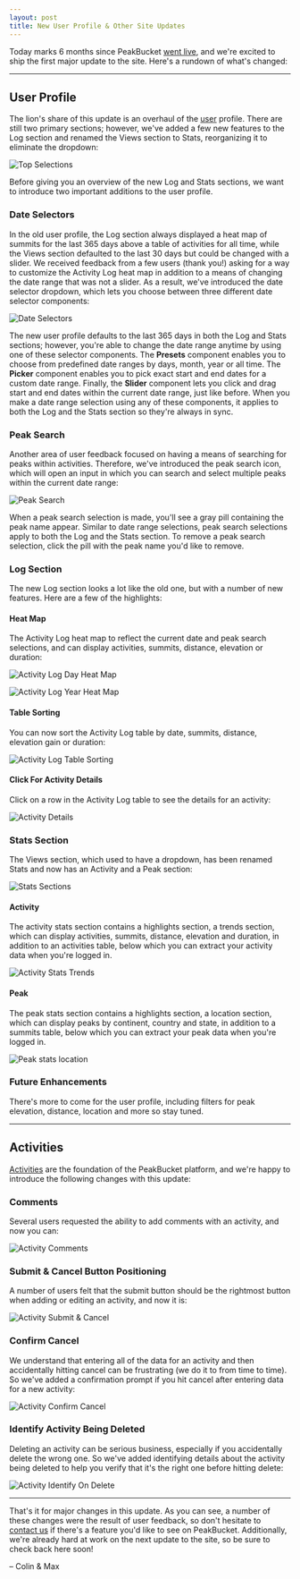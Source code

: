 ```yaml
---
layout: post
title: New User Profile & Other Site Updates
---
```


Today marks 6 months since PeakBucket <a href="http://blog.peakbucket.com/hello-world" target="_parent">went live</a>, and we're excited to ship the first major update to the site. Here's a rundown of what's changed:

- - -

## User Profile

The lion's share of this update is an overhaul of the <a href="http://www.peakbucket.com/users" target="_parent">user</a> profile. There are still two primary sections; however, we've added a few new features to the Log section and renamed the Views section to Stats, reorganizing it to eliminate the dropdown:

![Top Selections](/images/new_user_profile/top_selections.jpg "Old vs. new user profile selections")

Before giving you an overview of the new Log and Stats sections, we want to introduce two important additions to the user profile.

### Date Selectors

In the old user profile, the Log section always displayed a heat map of summits for the last 365 days above a table of activities for all time, while the Views section defaulted to the last 30 days but could be changed with a slider. We received feedback from a few users (thank you!) asking for a way to customize the Activity Log heat map in addition to a means of changing the date range that was not a slider. As a result, we've introduced the date selector dropdown, which lets you choose between three different date selector components:

![Date Selectors](/images/new_user_profile/date_selectors.jpg "Date selector dropdown and components")

The new user profile defaults to the last 365 days in both the Log and Stats sections; however, you're able to change the date range anytime by using one of these selector components. The **Presets** component enables you to choose from predefined date ranges by days, month, year or all time. The **Picker** component enables you to pick exact start and end dates for a custom date range. Finally, the **Slider** component lets you click and drag start and end dates within the current date range, just like before. When you make a date range selection using any of these components, it applies to both the Log and the Stats section so they're always in sync.

### Peak Search

Another area of user feedback focused on having a means of searching for peaks within activities. Therefore, we've introduced the peak search icon, which will open an input in which you can search and select multiple peaks within the current date range:

![Peak Search](/images/new_user_profile/peak_search.jpg "Peak search input and selections")

When a peak search selection is made, you'll see a gray pill containing the peak name appear. Similar to date range selections, peak search selections apply to both the Log and the Stats section. To remove a peak search selection, click the pill with the peak name you'd like to remove.

### Log Section

The new Log section looks a lot like the old one, but with a number of new features. Here are a few of the highlights:

#### Heat Map

The Activity Log heat map  to reflect the current date and peak search selections, and can display activities, summits, distance, elevation or duration:

![Activity Log Day Heat Map](/images/new_user_profile/activity_log_heat_map_days.jpg "Activity log heat map by day for the last 365 days")

![Activity Log Year Heat Map](/images/new_user_profile/activity_log_heat_map_years.jpg "Activity log heat map by year for all time")

#### Table Sorting

You can now sort the Activity Log table by date, summits, distance, elevation gain or duration:

![Activity Log Table Sorting](/images/new_user_profile/activity_log_table_sorting.jpg "Activity log table sorting")

#### Click For Activity Details

Click on a row in the Activity Log table to see the details for an activity:

![Activity Details](/images/new_user_profile/activity_click_details.jpg "Activity details")

### Stats Section

The Views section, which used to have a dropdown, has been renamed Stats and now has an Activity and a Peak section:

![Stats Sections](/images/new_user_profile/stats_sections.jpg "Activity and peak stats sections")

#### Activity

The activity stats section contains a highlights section, a trends section, which can display activities, summits, distance, elevation and duration, in addition to an activities table, below which you can extract your activity data when you're logged in.

![Activity Stats Trends](/images/new_user_profile/activity_stats_trends.jpg "Activity stats trends")

#### Peak

The peak stats section contains a highlights section, a location section, which can display peaks by continent, country and state, in addition to a summits table, below which you can extract your peak data when you're logged in.

![Peak stats location](/images/new_user_profile/peak_stats_location.jpg "Peak stats location")

### Future Enhancements

There's more to come for the user profile, including filters for peak elevation, distance, location and more so stay tuned.

- - -

## Activities

<a href="https://peakbucket.com/faq#what-is-an-activity" target="_parent">Activities</a> are the foundation of the PeakBucket platform, and we're happy to introduce the following changes with this update:

### Comments

Several users requested the ability to add comments with an activity, and now you can:

![Activity Comments](/images/new_user_profile/activity_comments.jpg "Activity comments")

### Submit & Cancel Button Positioning

A number of users felt that the submit button should be the rightmost button when adding or editing an activity, and now it is:

![Activity Submit & Cancel](/images/new_user_profile/activity_submit_cancel_buttons.jpg "Activity sumbit and cancel button positioning")

### Confirm Cancel

We understand that entering all of the data for an activity and then accidentally hitting cancel can be frustrating (we do it to from time to time). So we've added a confirmation prompt if you hit cancel after entering data for a new activity:

![Activity Confirm Cancel](/images/new_user_profile/activity_confirm_cancel.jpg "Activity confirm cancel")

### Identify Activity Being Deleted

Deleting an activity can be serious business, especially if you accidentally delete the wrong one. So we've added identifying details about the activity being deleted to help you verify that it's the right one before hitting delete:

![Activity Identify On Delete](/images/new_user_profile/activity_identify_on_delete.jpg "Identify activity being deleted")

- - -

That's it for major changes in this update. As you can see, a number of these changes were the result of user feedback, so don't hesitate to <a href="https://peakbucket.com/contact" target="_parent">contact us</a> if there's a feature you'd like to see on PeakBucket. Additionally, we're already hard at work on the next update to the site, so be sure to check back here soon!

– Colin & Max
